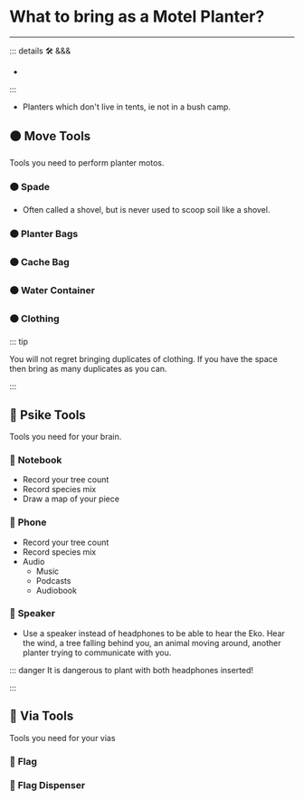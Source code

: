 # What to bring as a Motel Planter?

---

<!-- =================================================== -->
<!-- =================================================== -->
<!-- =================================================== -->
<!-- =================================================== -->
<!-- =================================================== -->
::: details 🛠 <dev>&&&</dev>

-

:::

- Planters which don't live in tents, ie not in a bush camp.

## 🟠 <moto>Move Tools</moto>

Tools you need to perform planter motos.

### 🟠 <moto>Spade</moto>

- Often called a shovel, but is never used to scoop soil like a shovel.

### 🟠 <moto>Planter Bags</moto>

### 🟠 <moto>Cache Bag</moto>

### 🟠 <moto>Water Container</moto>

### 🟠 <moto>Clothing</moto>

::: tip

You will not regret bringing duplicates of clothing. If you have the space then bring as many duplicates as you can.

:::

## 💜 <neuro>Psike Tools</neuro>

Tools you need for your brain.

### 💜 <neuro>Notebook</neuro>

- Record your tree count
- Record species mix
- Draw a map of your piece

### 💜 <neuro>Phone</neuro>

- Record your tree count
- Record species mix
- Audio
    - Music
    - Podcasts
    - Audiobook

### 💜 <neuro>Speaker</neuro>

- Use a speaker instead of headphones to be able to hear the Eko. Hear the wind, a tree falling behind you, an animal moving around, another planter trying to communicate with you.

::: danger It is dangerous to plant with both headphones inserted!

:::

## 🔻 <via>Via Tools</via>

Tools you need for your vias

### 🔻 <via>Flag</via>

### 🔻 <via>Flag Dispenser</via>
